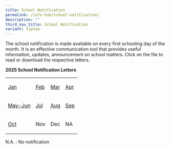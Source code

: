 ```yaml
---
title: School Notification
permalink: /info-hub/school-notification/
description: ""
third_nav_title: School Notification
variant: tiptap
---
```

<p>The school notification is made available on every first schooling day
of the month. It is an effective communication tool that provides useful
information, updates, announcement on school matters. Click on the file
to read or download the respective letters.</p>
<p><strong>2025 School Notification Letters</strong>
</p>
<table style="minWidth: 100px">
<colgroup>
<col>
<col>
<col>
<col>
</colgroup>
<tbody>
<tr>
<td rowspan="1" colspan="1">
<p><a href="https://drive.google.com/file/d/11bddjfGHuIX-UQjOTa-K1YbpdpJ_Vn8h/view?usp=sharing" rel="noopener nofollow" target="_blank">Jan</a>
</p>
</td>
<td rowspan="1" colspan="1">
<p><a href="https://drive.google.com/file/d/1CRYuLxnmXajYHg9BZJslIkXi9RYxgHlJ/view?usp=sharing" rel="noopener nofollow" target="_blank">Feb</a>
</p>
</td>
<td rowspan="1" colspan="1">
<p><a href="https://drive.google.com/file/d/1OqwcRcXgUf_2HFxAN6IhnAr1UaXi5GQC/view?usp=sharing" rel="noopener nofollow" target="_blank">Mar</a>
</p>
</td>
<td rowspan="1" colspan="1">
<p><a href="https://drive.google.com/file/d/1l-e3oHChMKkHb827WZ0H9cepFMlpW_3C/view?usp=sharing" rel="noopener nofollow" target="_blank">Apr</a>
</p>
</td>
</tr>
<tr>
<td rowspan="1" colspan="1">
<p><a href="https://drive.google.com/file/d/1cc-5viG6vJJPvu6ZcO4yFoONsekIKuQZ/view?usp=sharing" rel="noopener nofollow" target="_blank">May-Jun</a>
</p>
</td>
<td rowspan="1" colspan="1">
<p><a href="https://drive.google.com/file/d/1bnu5RbfeREQ8HnMn9JeevzAekNI_YJFd/view?usp=sharing" rel="noopener nofollow" target="_blank">Jul</a>
</p>
</td>
<td rowspan="1" colspan="1">
<p><a href="https://drive.google.com/file/d/1QnMgSFsZ5hfXAQ7yPu103FrF4-gc9lH5/view?usp=sharing" rel="noopener nofollow" target="_blank">Aug</a>
</p>
</td>
<td rowspan="1" colspan="1">
<p><a href="https://drive.google.com/file/d/1SHfMHvFciVH_P3hpP-MoTq2yBsjhIBDE/view?usp=sharing" rel="noopener nofollow" target="_blank">Sep</a>
</p>
</td>
</tr>
<tr>
<td rowspan="1" colspan="1">
<p><a href="https://drive.google.com/file/d/1_qu229kLows8j0M3YOGaSpt47IPabHiy/view" rel="noopener nofollow" target="_blank">Oct</a>
</p>
</td>
<td rowspan="1" colspan="1">
<p>Nov</p>
</td>
<td rowspan="1" colspan="1">
<p>Dec</p>
</td>
<td rowspan="1" colspan="1">
<p>NA</p>
</td>
</tr>
</tbody>
</table>
<p>N.A. : No notification</p>